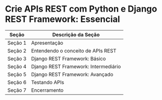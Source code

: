 # Crie APIs REST com Python e Django REST Framework: Essencial

      
|Seção  |Descrição da Seção                   |
|-------|-------------------------------------|
|Seção 1|Apresentação                         |
|Seção 2|Entendendo o conceito de APIs REST   |
|Seção 3| Django REST Framework: Básico       |
|Seção 4|Django REST Framework: Intermediário |
|Seção 5|Django REST Framework: Avançado      |
|Seção 6|Testando APIs                        |
|Seção 7|Encerramento                         |

